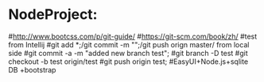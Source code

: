 # NodeProject:
#http://www.bootcss.com/p/git-guide/
#https://git-scm.com/book/zh/
#test from Intellij
#git add *;/git commit -m "";/git push orign master/ from local side
#git commit -a -m "added new branch test";
#git branch -D test
#git checkout -b test origin/test
#git push origin test;
#EasyUI+Node.js+sqlite DB +bootstrap